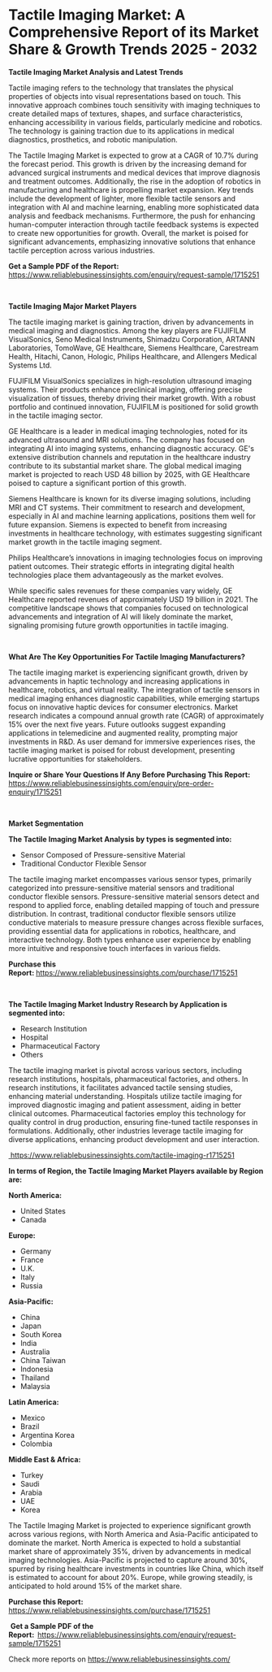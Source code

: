 <p><h1>Tactile Imaging Market: A Comprehensive Report of its Market Share & Growth Trends 2025 - 2032</h1></p><p><strong>Tactile Imaging Market Analysis and Latest Trends</strong></p>
<p><p>Tactile imaging refers to the technology that translates the physical properties of objects into visual representations based on touch. This innovative approach combines touch sensitivity with imaging techniques to create detailed maps of textures, shapes, and surface characteristics, enhancing accessibility in various fields, particularly medicine and robotics. The technology is gaining traction due to its applications in medical diagnostics, prosthetics, and robotic manipulation.</p><p>The Tactile Imaging Market is expected to grow at a CAGR of 10.7% during the forecast period. This growth is driven by the increasing demand for advanced surgical instruments and medical devices that improve diagnosis and treatment outcomes. Additionally, the rise in the adoption of robotics in manufacturing and healthcare is propelling market expansion. Key trends include the development of lighter, more flexible tactile sensors and integration with AI and machine learning, enabling more sophisticated data analysis and feedback mechanisms. Furthermore, the push for enhancing human-computer interaction through tactile feedback systems is expected to create new opportunities for growth. Overall, the market is poised for significant advancements, emphasizing innovative solutions that enhance tactile perception across various industries.</p></p>
<p><strong>Get a Sample PDF of the Report:&nbsp;</strong> <a href="https://www.reliablebusinessinsights.com/enquiry/request-sample/1715251?utm_campaign=2885&utm_medium=2&utm_source=Github&utm_content=ia&utm_term=03032025&utm_id=tactile-imaging">https://www.reliablebusinessinsights.com/enquiry/request-sample/1715251</a></p>
<p>&nbsp;</p>
<p><strong>Tactile Imaging Major Market Players</strong></p>
<p><p>The tactile imaging market is gaining traction, driven by advancements in medical imaging and diagnostics. Among the key players are FUJIFILM VisualSonics, Seno Medical Instruments, Shimadzu Corporation, ARTANN Laboratories, TomoWave, GE Healthcare, Siemens Healthcare, Carestream Health, Hitachi, Canon, Hologic, Philips Healthcare, and Allengers Medical Systems Ltd.</p><p>FUJIFILM VisualSonics specializes in high-resolution ultrasound imaging systems. Their products enhance preclinical imaging, offering precise visualization of tissues, thereby driving their market growth. With a robust portfolio and continued innovation, FUJIFILM is positioned for solid growth in the tactile imaging sector.</p><p>GE Healthcare is a leader in medical imaging technologies, noted for its advanced ultrasound and MRI solutions. The company has focused on integrating AI into imaging systems, enhancing diagnostic accuracy. GE's extensive distribution channels and reputation in the healthcare industry contribute to its substantial market share. The global medical imaging market is projected to reach USD 48 billion by 2025, with GE Healthcare poised to capture a significant portion of this growth.</p><p>Siemens Healthcare is known for its diverse imaging solutions, including MRI and CT systems. Their commitment to research and development, especially in AI and machine learning applications, positions them well for future expansion. Siemens is expected to benefit from increasing investments in healthcare technology, with estimates suggesting significant market growth in the tactile imaging segment.</p><p>Philips Healthcare’s innovations in imaging technologies focus on improving patient outcomes. Their strategic efforts in integrating digital health technologies place them advantageously as the market evolves. </p><p>While specific sales revenues for these companies vary widely, GE Healthcare reported revenues of approximately USD 19 billion in 2021. The competitive landscape shows that companies focused on technological advancements and integration of AI will likely dominate the market, signaling promising future growth opportunities in tactile imaging.</p></p>
<p>&nbsp;</p>
<p><strong>What Are The Key Opportunities For Tactile Imaging Manufacturers?</strong></p>
<p><p>The tactile imaging market is experiencing significant growth, driven by advancements in haptic technology and increasing applications in healthcare, robotics, and virtual reality. The integration of tactile sensors in medical imaging enhances diagnostic capabilities, while emerging startups focus on innovative haptic devices for consumer electronics. Market research indicates a compound annual growth rate (CAGR) of approximately 15% over the next five years. Future outlooks suggest expanding applications in telemedicine and augmented reality, prompting major investments in R&D. As user demand for immersive experiences rises, the tactile imaging market is poised for robust development, presenting lucrative opportunities for stakeholders.</p></p>
<p><strong>Inquire or Share Your Questions If Any Before Purchasing This Report:</strong> <a href="https://www.reliablebusinessinsights.com/enquiry/pre-order-enquiry/1715251?utm_campaign=2885&utm_medium=2&utm_source=Github&utm_content=ia&utm_term=03032025&utm_id=tactile-imaging">https://www.reliablebusinessinsights.com/enquiry/pre-order-enquiry/1715251</a></p>
<p>&nbsp;</p>
<p><strong>Market Segmentation</strong></p>
<p><strong>The Tactile Imaging Market Analysis by types is segmented into:</strong></p>
<p><ul><li>Sensor Composed of Pressure-sensitive Material</li><li>Traditional Conductor Flexible Sensor</li></ul></p>
<p><p>The tactile imaging market encompasses various sensor types, primarily categorized into pressure-sensitive material sensors and traditional conductor flexible sensors. Pressure-sensitive material sensors detect and respond to applied force, enabling detailed mapping of touch and pressure distribution. In contrast, traditional conductor flexible sensors utilize conductive materials to measure pressure changes across flexible surfaces, providing essential data for applications in robotics, healthcare, and interactive technology. Both types enhance user experience by enabling more intuitive and responsive touch interfaces in various fields.</p></p>
<p><strong>Purchase this Report:&nbsp;</strong><a href="https://www.reliablebusinessinsights.com/purchase/1715251?utm_campaign=2885&utm_medium=2&utm_source=Github&utm_content=ia&utm_term=03032025&utm_id=tactile-imaging">https://www.reliablebusinessinsights.com/purchase/1715251</a></p>
<p>&nbsp;</p>
<p><strong>The Tactile Imaging Market Industry Research by Application is segmented into:</strong></p>
<p><ul><li>Research Institution</li><li>Hospital</li><li>Pharmaceutical Factory</li><li>Others</li></ul></p>
<p><p>The tactile imaging market is pivotal across various sectors, including research institutions, hospitals, pharmaceutical factories, and others. In research institutions, it facilitates advanced tactile sensing studies, enhancing material understanding. Hospitals utilize tactile imaging for improved diagnostic imaging and patient assessment, aiding in better clinical outcomes. Pharmaceutical factories employ this technology for quality control in drug production, ensuring fine-tuned tactile responses in formulations. Additionally, other industries leverage tactile imaging for diverse applications, enhancing product development and user interaction.</p></p>
<p><a href="https://www.reliablebusinessinsights.com/tactile-imaging-r1715251?utm_campaign=2885&utm_medium=2&utm_source=Github&utm_content=ia&utm_term=03032025&utm_id=tactile-imaging">&nbsp;https://www.reliablebusinessinsights.com/tactile-imaging-r1715251</a></p>
<p><strong>In terms of Region, the Tactile Imaging Market Players available by Region are:</strong></p>
<p>
    <p> <strong> North America: </strong>
        <ul>
            <li>United States</li>
            <li>Canada</li>
        </ul>
        </p> 
    <p> <strong> Europe: </strong>
        <ul>
            <li>Germany</li>
            <li>France</li>
            <li>U.K.</li>
            <li>Italy</li>
            <li>Russia</li>
        </ul>
        </p> 
    <p> <strong> Asia-Pacific: </strong>
        <ul>
            <li>China</li>
            <li>Japan</li>
            <li>South Korea</li>
            <li>India</li>
            <li>Australia</li>
            <li>China Taiwan</li>
            <li>Indonesia</li>
            <li>Thailand</li>
            <li>Malaysia</li>
        </ul>
        </p> 
    <p> <strong> Latin America: </strong>
        <ul>
            <li>Mexico</li>
            <li>Brazil</li>
            <li>Argentina Korea</li>
            <li>Colombia</li>
        </ul>
        </p> 
    <p> <strong> Middle East & Africa: </strong>
        <ul>
            <li>Turkey</li>
            <li>Saudi</li>
            <li>Arabia</li>
            <li>UAE</li>
            <li>Korea</li>
        </ul>
    </p>
    </p>
<p><p>The Tactile Imaging Market is projected to experience significant growth across various regions, with North America and Asia-Pacific anticipated to dominate the market. North America is expected to hold a substantial market share of approximately 35%, driven by advancements in medical imaging technologies. Asia-Pacific is projected to capture around 30%, spurred by rising healthcare investments in countries like China, which itself is estimated to account for about 20%. Europe, while growing steadily, is anticipated to hold around 15% of the market share.</p></p>
<p><strong>Purchase this Report: </strong><a href="https://www.reliablebusinessinsights.com/purchase/1715251?utm_campaign=2885&utm_medium=2&utm_source=Github&utm_content=ia&utm_term=03032025&utm_id=tactile-imaging">https://www.reliablebusinessinsights.com/purchase/1715251</a></p>
<p>&nbsp;<strong>Get a Sample PDF of the Report:&nbsp;&nbsp;</strong><a href="https://www.reliablebusinessinsights.com/enquiry/request-sample/1715251?utm_campaign=2885&utm_medium=2&utm_source=Github&utm_content=ia&utm_term=03032025&utm_id=tactile-imaging">https://www.reliablebusinessinsights.com/enquiry/request-sample/1715251</a></p>
<p><strong></strong></p>
<p>Check more reports on <a href="https://www.reliablebusinessinsights.com/?utm_campaign=2885&utm_medium=2&utm_source=Github&utm_content=ia&utm_term=03032025&utm_id=tactile-imaging">https://www.reliablebusinessinsights.com/</a></p>